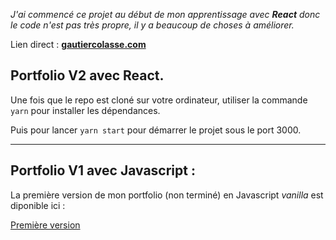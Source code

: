 _J'ai commencé ce projet au début de mon apprentissage avec **React** donc le code n'est pas très propre, il y a beaucoup de choses à améliorer._

Lien direct : **[gautiercolasse.com](https://gautiercolasse.com/)**

## Portfolio V2 avec React.

Une fois que le repo est cloné sur votre ordinateur, utiliser la commande `yarn` pour installer les dépendances.

Puis pour lancer `yarn start` pour démarrer le projet sous le port 3000.

---

## Portfolio V1 avec Javascript :

La première version de mon portfolio (non terminé) en Javascript _vanilla_ est diponible ici :

[Première version](https://github.com/GautierCo/gautier.colasse.com)
